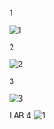 1

![1](https://user-images.githubusercontent.com/78795123/109459559-36986f80-7a89-11eb-85b8-67b4826b4156.png)

2

![2](https://user-images.githubusercontent.com/78795123/109459561-37c99c80-7a89-11eb-99b1-e9c5d3f5dcb6.png)

3

![3](https://user-images.githubusercontent.com/78795123/109459563-39936000-7a89-11eb-8afa-751459525ab9.png)

LAB 4
![1](https://user-images.githubusercontent.com/78795123/109469787-b4b04280-7a98-11eb-829d-711f22b462a2.png)
